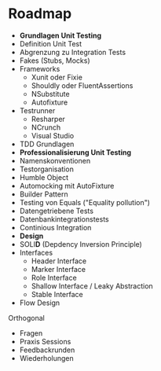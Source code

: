 Roadmap
=======

 - **Grundlagen Unit Testing**
  - Definition Unit Test
  - Abgrenzung zu Integration Tests
  - Fakes (Stubs, Mocks)
  - Frameworks
    - Xunit oder Fixie
    - Shouldly oder FluentAssertions
    - NSubstitute
    - Autofixture
  - Testrunner
    - Resharper
    - NCrunch
    - Visual Studio
  - TDD Grundlagen
 - **Professionalisierung Unit Testing**
  - Namenskonventionen
  - Testorganisation
  - Humble Object
  - Automocking mit AutoFixture
  - Builder Pattern
  - Testing von Equals ("Equality pollution")
  - Datengetriebene Tests
  - Datenbankintegrationstests
  - Continious Integration
 - **Design**
  - SOLI**D** (Depdency Inversion Principle)
  - Interfaces 
    - Header Interface
    - Marker Interface
    - Role Interface
    - Shallow Interface / Leaky Abstraction
    - Stable Interface
  - Flow Design

Orthogonal
- Fragen
- Praxis Sessions
- Feedbackrunden
- Wiederholungen
